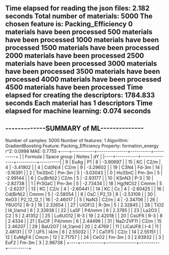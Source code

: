 Time elapsed for reading the json files: 2.182 seconds
Total number of materials: 5000
The chosen feature is: Packing_Efficiency
0 materials have been processed
500 materials have been processed
1000 materials have been processed
1500 materials have been processed
2000 materials have been processed
2500 materials have been processed
3000 materials have been processed
3500 materials have been processed
4000 materials have been processed
4500 materials have been processed
Time elapsed for creating the descriptors: 1784.833 seconds
Each material has 1 descriptors
Time elapsed for machine learning: 0.074 seconds
----------------------------------------
-------------SUMMARY of ML--------------
----------------------------------------
Number of samples:                  5000
Number of features:                    1
Algorithm:              GradientBoosting
Feature:              Packing_Efficiency
Property:               formation_energy
r^2:                              0.0998
MAE:                              0.7755
+----+-----------+---------------+----------+----------+
|    | Formula   | Space group   |   Nsites |       dY |
|----+-----------+---------------+----------+----------|
|  9 | EuAg      | P1            |        8 | -3.90697 |
| 15 | KC        | C2/m          |        4 | -3.41902 |
|  4 | Cd(IN)4   | C2/m          |        9 | -3.29602 |
| 19 | C3N4      | Fd-3m         |       14 | -3.16391 |
|  2 | Tm3SnC    | Pm-3m         |        5 | -3.03043 |
|  0 | Ho3SnC    | Pm-3m         |        5 | -2.99144 |
|  6 | Cu(BrN)2  | C2/m          |        5 | -2.93177 |
| 10 | KSnN3     | P-3           |       10 | -2.82738 |
|  1 | Pr3GaC    | Pm-3m         |        5 | -2.73434 |
| 18 | Hg(NCl)2  | Cmmm          |        5 | -2.6237  |
| 13 | KC        | C2/c          |        4 | -2.60441 |
| 14 | KC        | Cc            |        4 | -2.60425 |
| 16 | Cd(BrN)2  | Cmmm          |        5 | -2.58054 |
|  8 | OsC       | P2_13         |        8 | -2.53109 |
| 30 | XeO3      | P2_12_12_1    |       16 | -2.46017 |
|  5 | NaN3      | C2/m          |        4 | -2.34706 |
| 26 | Y6UO12    | R-3           |       19 |  2.32654 |
| 27 | U(OF)2    | R-3m          |        5 |  2.32845 |
| 28 | TiO2      | I4_1/amd      |        6 |  2.33938 |
| 22 | LaSF      | P4/nmm        |        6 |  2.3785  |
| 23 | La2O3     | C2            |        5 |  2.41352 |
| 25 | Lu6UO12   | R-3           |       19 |  2.42018 |
| 20 | CsUF6     | R-3           |        8 |  2.4334  |
| 21 | EuClF     | P4/nmm        |        6 |  2.44498 |
| 31 | NaZr2VF11 | C2/m          |       15 |  2.46207 |
| 29 | BaU2O7    | I4_1/amd      |       20 |  2.4769  |
| 11 | LiCaUF8   | I-4           |       11 |  2.48131 |
| 17 | UF5       | I4/m          |        6 |  2.55032 |
|  7 | CaTiF5    | C2/c          |       14 |  2.55151 |
| 12 | EuMgF4    | Cmcm          |       12 |  2.71757 |
| 24 | CeO2      | Fm-3m         |        3 |  2.83932 |
|  3 | EuF2      | Fm-3m         |        3 |  2.98738 |
+----+-----------+---------------+----------+----------+
